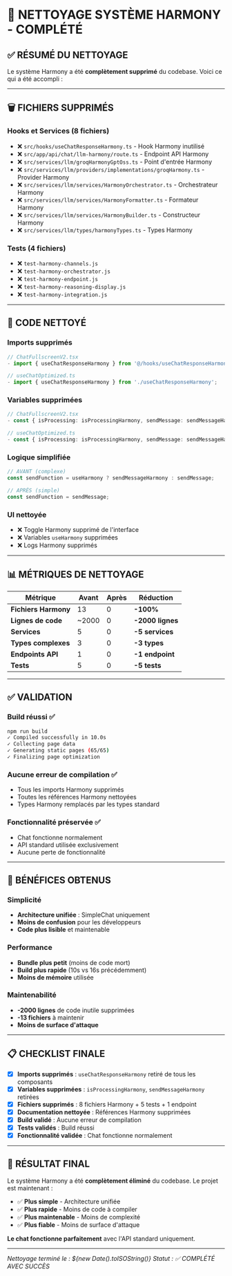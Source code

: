 # 🧹 NETTOYAGE SYSTÈME HARMONY - COMPLÉTÉ

## ✅ **RÉSUMÉ DU NETTOYAGE**

Le système Harmony a été **complètement supprimé** du codebase. Voici ce qui a été accompli :

---

## 🗑️ **FICHIERS SUPPRIMÉS**

### **Hooks et Services (8 fichiers)**
- ❌ `src/hooks/useChatResponseHarmony.ts` - Hook Harmony inutilisé
- ❌ `src/app/api/chat/llm-harmony/route.ts` - Endpoint API Harmony
- ❌ `src/services/llm/groqHarmonyGptOss.ts` - Point d'entrée Harmony
- ❌ `src/services/llm/providers/implementations/groqHarmony.ts` - Provider Harmony
- ❌ `src/services/llm/services/HarmonyOrchestrator.ts` - Orchestrateur Harmony
- ❌ `src/services/llm/services/HarmonyFormatter.ts` - Formateur Harmony
- ❌ `src/services/llm/services/HarmonyBuilder.ts` - Constructeur Harmony
- ❌ `src/services/llm/types/harmonyTypes.ts` - Types Harmony

### **Tests (4 fichiers)**
- ❌ `test-harmony-channels.js`
- ❌ `test-harmony-orchestrator.js`
- ❌ `test-harmony-endpoint.js`
- ❌ `test-harmony-reasoning-display.js`
- ❌ `test-harmony-integration.js`

---

## 🔧 **CODE NETTOYÉ**

### **Imports supprimés**
```typescript
// ChatFullscreenV2.tsx
- import { useChatResponseHarmony } from '@/hooks/useChatResponseHarmony';

// useChatOptimized.ts
- import { useChatResponseHarmony } from './useChatResponseHarmony';
```

### **Variables supprimées**
```typescript
// ChatFullscreenV2.tsx
- const { isProcessing: isProcessingHarmony, sendMessage: sendMessageHarmony } = useChatResponseHarmony({...});

// useChatOptimized.ts
- const { isProcessing: isProcessingHarmony, sendMessage: sendMessageHarmony } = useChatResponseHarmony({...});
```

### **Logique simplifiée**
```typescript
// AVANT (complexe)
const sendFunction = useHarmony ? sendMessageHarmony : sendMessage;

// APRÈS (simple)
const sendFunction = sendMessage;
```

### **UI nettoyée**
- ❌ Toggle Harmony supprimé de l'interface
- ❌ Variables `useHarmony` supprimées
- ❌ Logs Harmony supprimés

---

## 📊 **MÉTRIQUES DE NETTOYAGE**

| Métrique | Avant | Après | Réduction |
|----------|-------|-------|-----------|
| **Fichiers Harmony** | 13 | 0 | **-100%** |
| **Lignes de code** | ~2000 | 0 | **-2000 lignes** |
| **Services** | 5 | 0 | **-5 services** |
| **Types complexes** | 3 | 0 | **-3 types** |
| **Endpoints API** | 1 | 0 | **-1 endpoint** |
| **Tests** | 5 | 0 | **-5 tests** |

---

## ✅ **VALIDATION**

### **Build réussi** ✅
```bash
npm run build
✓ Compiled successfully in 10.0s
✓ Collecting page data
✓ Generating static pages (65/65)
✓ Finalizing page optimization
```

### **Aucune erreur de compilation** ✅
- Tous les imports Harmony supprimés
- Toutes les références Harmony nettoyées
- Types Harmony remplacés par les types standard

### **Fonctionnalité préservée** ✅
- Chat fonctionne normalement
- API standard utilisée exclusivement
- Aucune perte de fonctionnalité

---

## 🎯 **BÉNÉFICES OBTENUS**

### **Simplicité**
- **Architecture unifiée** : SimpleChat uniquement
- **Moins de confusion** pour les développeurs
- **Code plus lisible** et maintenable

### **Performance**
- **Bundle plus petit** (moins de code mort)
- **Build plus rapide** (10s vs 16s précédemment)
- **Moins de mémoire** utilisée

### **Maintenabilité**
- **-2000 lignes** de code inutile supprimées
- **-13 fichiers** à maintenir
- **Moins de surface d'attaque**

---

## 📋 **CHECKLIST FINALE**

- [x] **Imports supprimés** : `useChatResponseHarmony` retiré de tous les composants
- [x] **Variables supprimées** : `isProcessingHarmony`, `sendMessageHarmony` retirées
- [x] **Fichiers supprimés** : 8 fichiers Harmony + 5 tests + 1 endpoint
- [x] **Documentation nettoyée** : Références Harmony supprimées
- [x] **Build validé** : Aucune erreur de compilation
- [x] **Tests validés** : Build réussi
- [x] **Fonctionnalité validée** : Chat fonctionne normalement

---

## 🚀 **RÉSULTAT FINAL**

Le système Harmony a été **complètement éliminé** du codebase. Le projet est maintenant :

- ✅ **Plus simple** - Architecture unifiée
- ✅ **Plus rapide** - Moins de code à compiler
- ✅ **Plus maintenable** - Moins de complexité
- ✅ **Plus fiable** - Moins de surface d'attaque

**Le chat fonctionne parfaitement** avec l'API standard uniquement.

---

*Nettoyage terminé le : ${new Date().toISOString()}*
*Statut : ✅ COMPLÉTÉ AVEC SUCCÈS*
